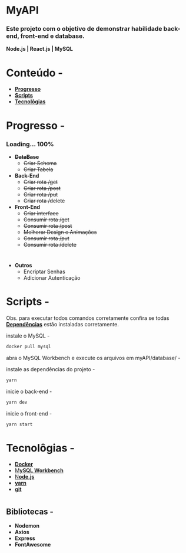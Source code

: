 # MyAPI

### Este projeto com o objetivo de demonstrar habilidade back-end, front-end e database.

**Node.js | React.js | MySQL** 
# 
# Conteúdo -
- **[Progresso](#progresso--)**
- **[Scripts](#scripts--)**
- **[Tecnolôgias](#tecnologias--)**
# 
# Progresso -


### Loading… 100%

- **~~DataBase~~**
    - ~~Criar Schema~~
    - ~~Criar Tabela~~
- **Back-End**
    - ~~Criar rota /get~~
    - ~~Criar rota /post~~
    - ~~Criar rota /put~~
    - ~~Criar rota /delete~~
- **Front-End**
    - ~~Criar interface~~
    - ~~Consumir rota /get~~
    - ~~Consumir rota /post~~
    - ~~Melhorar Design e Animações~~
    - ~~Consumir rota /put~~
    - ~~Consumir rota /delete~~
# 
- **Outros**
    - Encriptar Senhas
    - Adicionar Autenticação
# 
# Scripts -

Obs. para executar todos comandos corretamente confira se todas **[Dependências](#Dependências)** estão instaladas corretamente.



instale o MySQL -

```bash
docker pull mysql
```

abra o MySQL Workbench e execute os arquivos em myAPI/database/ -

instale as dependências do projeto -

```bash
yarn 

```

inicie o back-end -

```bash
yarn dev

```

inicie o front-end -

```bash
yarn start
```

# 
# Tecnolôgias -


- **[Docker](https://www.docker.com/get-started/)**
- [M**ySQL Workbench**](https://dev.mysql.com/downloads/workbench/)
- [N**ode.js**](https://nodejs.org/en/)
- **[yarn](https://yarnpkg.com/getting-started/install)**
- **[git](https://git-scm.com/downloads)**

#
## Bibliotecas -
- **Nodemon**
- **Axios**
- **Express**
- **FontAwesome**
